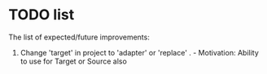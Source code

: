 # TODO list

The list of expected/future improvements:

1. Change 'target' in project to 'adapter' or 'replace'
.  - Motivation: Ability to use for Target or Source also 